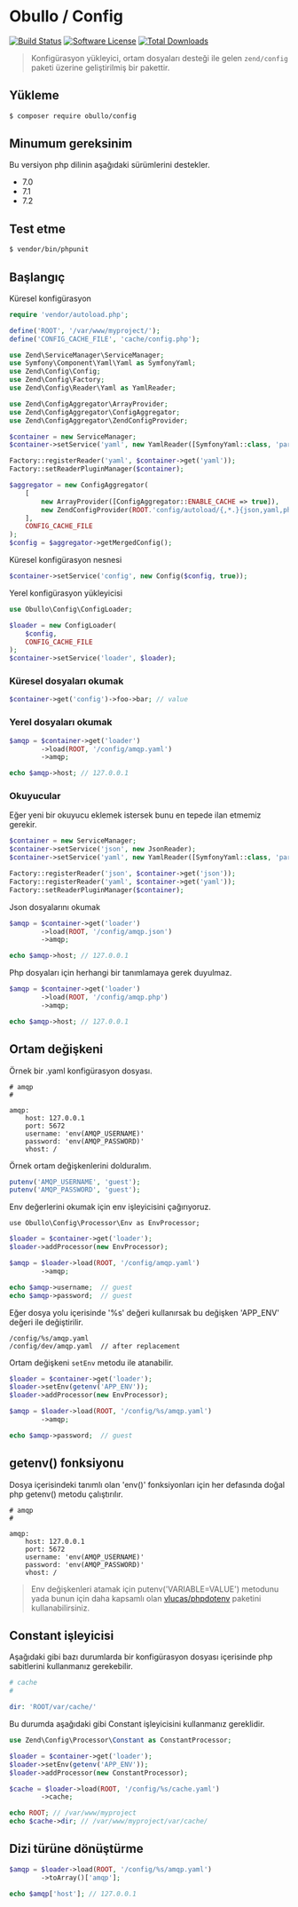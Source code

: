 
# Obullo / Config

[![Build Status](https://travis-ci.org/obullo/Config.svg?branch=master)](https://travis-ci.org/obullo/Config)
[![Software License](https://img.shields.io/badge/license-MIT-brightgreen.svg)](LICENSE.md)
[![Total Downloads](https://img.shields.io/packagist/dt/obullo/config.svg)](https://packagist.org/packages/obullo/config)

> Konfigürasyon yükleyici, ortam dosyaları desteği ile gelen `zend/config`  paketi üzerine geliştirilmiş bir pakettir.

## Yükleme

``` bash
$ composer require obullo/config
```

## Minumum gereksinim

Bu versiyon php dilinin aşağıdaki sürümlerini destekler.

* 7.0
* 7.1
* 7.2

## Test etme

``` bash
$ vendor/bin/phpunit
```

## Başlangıç

Küresel konfigürasyon

```php
require 'vendor/autoload.php';

define('ROOT', '/var/www/myproject/');
define('CONFIG_CACHE_FILE', 'cache/config.php');

use Zend\ServiceManager\ServiceManager;
use Symfony\Component\Yaml\Yaml as SymfonyYaml;
use Zend\Config\Config;
use Zend\Config\Factory;
use Zend\Config\Reader\Yaml as YamlReader;

use Zend\ConfigAggregator\ArrayProvider;
use Zend\ConfigAggregator\ConfigAggregator;
use Zend\ConfigAggregator\ZendConfigProvider;

$container = new ServiceManager;
$container->setService('yaml', new YamlReader([SymfonyYaml::class, 'parse']));

Factory::registerReader('yaml', $container->get('yaml'));
Factory::setReaderPluginManager($container);

$aggregator = new ConfigAggregator(
    [
        new ArrayProvider([ConfigAggregator::ENABLE_CACHE => true]),
        new ZendConfigProvider(ROOT.'config/autoload/{,*.}{json,yaml,php}'),
    ],
    CONFIG_CACHE_FILE
);
$config = $aggregator->getMergedConfig();
```

Küresel konfigürasyon nesnesi

```php
$container->setService('config', new Config($config, true));  
```

Yerel konfigürasyon yükleyicisi

```php
use Obullo\Config\ConfigLoader;

$loader = new ConfigLoader(
    $config,
    CONFIG_CACHE_FILE
);
$container->setService('loader', $loader);
```

### Küresel dosyaları okumak

```php
$container->get('config')->foo->bar; // value
```

### Yerel dosyaları okumak

```php
$amqp = $container->get('loader')
        ->load(ROOT, '/config/amqp.yaml')
        ->amqp;

echo $amqp->host; // 127.0.0.1
```

### Okuyucular

Eğer yeni bir okuyucu eklemek istersek bunu en tepede ilan etmemiz gerekir.

```php
$container = new ServiceManager;
$container->setService('json', new JsonReader);
$container->setService('yaml', new YamlReader([SymfonyYaml::class, 'parse']));

Factory::registerReader('json', $container->get('json'));
Factory::registerReader('yaml', $container->get('yaml'));
Factory::setReaderPluginManager($container);
```

Json dosyalarını okumak

```php
$amqp = $container->get('loader')
        ->load(ROOT, '/config/amqp.json')
        ->amqp;

echo $amqp->host; // 127.0.0.1
```

Php dosyaları için herhangi bir tanımlamaya gerek duyulmaz.

```php
$amqp = $container->get('loader')
        ->load(ROOT, '/config/amqp.php')
        ->amqp;

echo $amqp->host; // 127.0.0.1
```

## Ortam değişkeni

Örnek bir .yaml konfigürasyon dosyası.

```
# amqp
# 

amqp:
    host: 127.0.0.1
    port: 5672
    username: 'env(AMQP_USERNAME)'
    password: 'env(AMQP_PASSWORD)'
    vhost: /
```

Örnek ortam değişkenlerini dolduralım.

```php
putenv('AMQP_USERNAME', 'guest');
putenv('AMQP_PASSWORD', 'guest');
```

Env değerlerini okumak için env işleyicisini çağırıyoruz.

```
use Obullo\Config\Processor\Env as EnvProcessor;
```

```php
$loader = $container->get('loader');
$loader->addProcessor(new EnvProcessor);

$amqp = $loader->load(ROOT, '/config/amqp.yaml')
        ->amqp;

echo $amqp->username;  // guest
echo $amqp->password;  // guest
```

Eğer dosya yolu içerisinde '%s' değeri kullanırsak bu değişken 'APP_ENV' değeri ile değiştirilir.


```
/config/%s/amqp.yaml
/config/dev/amqp.yaml  // after replacement
```

Ortam değişkeni `setEnv` metodu ile atanabilir.

```php
$loader = $container->get('loader');
$loader->setEnv(getenv('APP_ENV'));
$loader->addProcessor(new EnvProcessor);

$amqp = $loader->load(ROOT, '/config/%s/amqp.yaml')
        ->amqp;

echo $amqp->password;  // guest
```

## getenv() fonksiyonu

Dosya içerisindeki tanımlı olan 'env()' fonksiyonları için her defasında doğal php getenv() metodu çalıştırılır.

```
# amqp
# 

amqp:
    host: 127.0.0.1
    port: 5672
    username: 'env(AMQP_USERNAME)'
    password: 'env(AMQP_PASSWORD)'
    vhost: /
```

> Env değişkenleri atamak için putenv('VARIABLE=VALUE') metodunu yada bunun için daha kapsamlı olan <a href="https://packagist.org/packages/vlucas/phpdotenv">vlucas/phpdotenv</a> paketini kullanabilirsiniz.


## Constant işleyicisi

Aşağıdaki gibi bazı durumlarda bir konfigürasyon dosyası içerisinde php sabitlerini kullanmanız gerekebilir.

```php
# cache
# 

dir: 'ROOT/var/cache/'
```

Bu durumda aşağıdaki gibi Constant işleyicisini kullanmanız gereklidir. 

```php
use Zend\Config\Processor\Constant as ConstantProcessor;

$loader = $container->get('loader');
$loader->setEnv(getenv('APP_ENV'));
$loader->addProcessor(new ConstantProcessor);

$cache = $loader->load(ROOT, '/config/%s/cache.yaml')
        ->cache;

echo ROOT; // /var/www/myproject
echo $cache->dir; // /var/www/myproject/var/cache/
```

## Dizi türüne dönüştürme

```php
$amqp = $loader->load(ROOT, '/config/%s/amqp.yaml')
        ->toArray()['amqp'];

echo $amqp['host']; // 127.0.0.1
```
